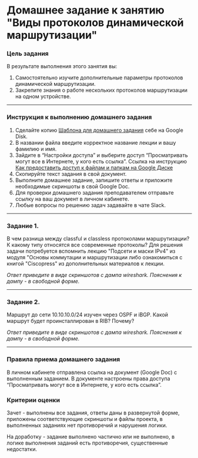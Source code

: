 # Домашнее задание к занятию "Виды протоколов динамической маршрутизации"

### Цель задания 

В результате выполнения этого занятия вы:
1. Самостоятельно изучите дополнительные параметры протоколов динамической маршрутизации.
2. Закрепите знания о работе нескольких протоколов маршрутизации на одном устройстве. 

------

### Инструкция к выполнению домашнего задания

1. Сделайте копию [Шаблона для домашнего задания](https://docs.google.com/document/d/1youKpKm_JrC0UzDyUslIZW2E2bIv5OVlm_TQDvH5Pvs/edit) себе на Google Disk.
2. В названии файла введите корректное название лекции и вашу фамилию и имя.
3. Зайдите в “Настройки доступа” и выберите доступ “Просматривать могут все в Интернете, у кого есть ссылка”.
 Ссылка на инструкцию [Как предоставить доступ к файлам и папкам на Google Диске](https://support.google.com/docs/answer/2494822?hl=ru&co=GENIE.Platform%3DDesktop)
5. Скопируйте текст задания в свой документ.
6. Выполните домашнее задание, запишите ответы и приложите необходимые скриншоты в свой Google Doc.
7. Для проверки домашнего задания преподавателем отправьте ссылку на ваш документ в личном кабинете.
8. Любые вопросы по решению задач задавайте в чате Slack.

------

### Задание 1.

В чем разница между classful и classless протоколами маршрутизации? К какому типу относятся все современные протоколы? 
Для решения задачи потребуется вспомнить лекцию "Подсети и маски IPv4" из модуля "Основы коммутации и маршрутизации либо ознакомиться с книгой "Ciscopress" из дополнительных материалов к лекции. 

*Ответ приведите в виде скриншотов с дампа wireshark. Пояснения к дампу - в свободной форме.*

------

### Задание 2.

Маршрут до сети 10.10.10.0/24 изучен через OSPF и iBGP. Какой маршрут будет проинсталлирован в RIB? Почему?

*Ответ приведите в виде скриншотов с дампа wireshark. Пояснения к дампу - в свободной форме.*

------

### Правила приема домашнего задания

В личном кабинете отправлена ссылка на документ (Google Doc) с выполненным заданием. В документе настроены права доступа “Просматривать могут все в Интернете, у кого есть ссылка”.

### Критерии оценки

Зачет - выполнены все задания, ответы даны в развернутой форме, приложены соответствующие скриншоты и файлы проекта, в выполненных заданиях нет противоречий и нарушения логики.

На доработку - задание выполнено частично или не выполнено, в логике выполнения заданий есть противоречия, существенные недостатки.
